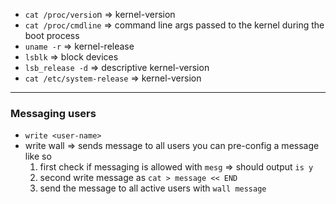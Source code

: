- `cat /proc/versio`n => kernel-version
- `cat /proc/cmdline` => command line args passed to the kernel during the boot process
- `uname -r` => kernel-release
- `lsblk` => block devices
- `lsb_release -d` => descriptive kernel-version
- `cat /etc/system-release` => kernel-version

---

### Messaging users
- `write <user-name>`
- write wall => sends message to all users you can pre-config a message like so 
  1. first check if messaging is allowed with `mesg` => should output `is y`
  2. second write message as `cat > message << END`
  3. send the message to all active users with `wall message`
